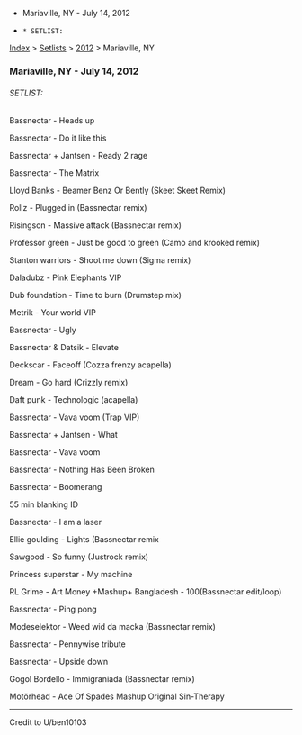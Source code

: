   * Mariaville, NY - July 14, 2012
  *     * SETLIST:

[Index](https://www.reddit.com/r/bassnectar/wiki/index) >
[Setlists](https://www.reddit.com/r/bassnectar/wiki/interactive/setlists) >
[2012](https://www.reddit.com/r/bassnectar/wiki/interactive/setlists/2012) >
Mariaville, NY

### Mariaville, NY - July 14, 2012

###### SETLIST:

Bassnectar - Heads up

Bassnectar - Do it like this

Bassnectar + Jantsen - Ready 2 rage

Bassnectar - The Matrix

Lloyd Banks - Beamer Benz Or Bently (Skeet Skeet Remix)

Rollz - Plugged in (Bassnectar remix)

Risingson - Massive attack (Bassnectar remix)

Professor green - Just be good to green (Camo and krooked remix)

Stanton warriors - Shoot me down (Sigma remix)

Daladubz - Pink Elephants VIP

Dub foundation - Time to burn (Drumstep mix)

Metrik - Your world VIP

Bassnectar - Ugly

Bassnectar & Datsik - Elevate

Deckscar - Faceoff (Cozza frenzy acapella)

Dream - Go hard (Crizzly remix)

Daft punk - Technologic (acapella)

Bassnectar - Vava voom (Trap VIP)

Bassnectar + Jantsen - What

Bassnectar - Vava voom

Bassnectar - Nothing Has Been Broken

Bassnectar - Boomerang

55 min blanking ID

Bassnectar - I am a laser

Ellie goulding - Lights (Bassnectar remix

Sawgood - So funny (Justrock remix)

Princess superstar - My machine

RL Grime - Art Money +Mashup+ Bangladesh - 100(Bassnectar edit/loop)

Bassnectar - Ping pong

Modeselektor - Weed wid da macka (Bassnectar remix)

Bassnectar - Pennywise tribute

Bassnectar - Upside down

Gogol Bordello - Immigraniada (Bassnectar remix)

Motörhead - Ace Of Spades Mashup Original Sin-Therapy

* * *

Credit to U/ben10103


